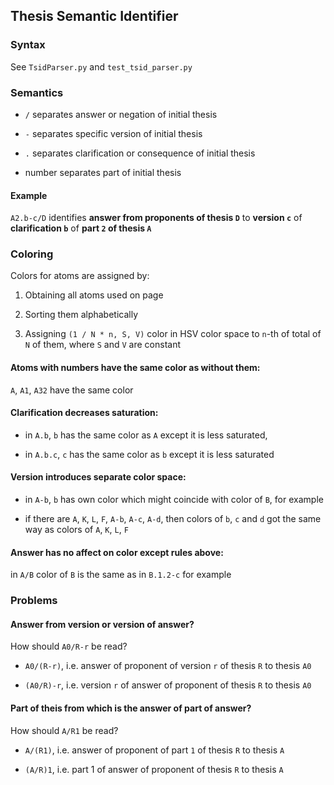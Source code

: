 ## Thesis Semantic Identifier

### Syntax

See `TsidParser.py` and `test_tsid_parser.py`

### Semantics

- `/` separates answer or negation of initial thesis

- `-` separates specific version of initial thesis

- `.` separates clarification or consequence of initial thesis

- number separates part of initial thesis

#### Example

`A2.b-c/D` identifies **answer from proponents of thesis `D`** to **version `c`** of **clarification `b`** of **part `2` of thesis `A`**

### Coloring

Colors for atoms are assigned by:

1. Obtaining all atoms used on page

2. Sorting them alphabetically

3. Assigning `(1 / N * n, S, V)` color in HSV color space to `n`-th of total of `N` of them, where `S` and `V` are constant

#### Atoms with numbers have the same color as without them:

`A`, `A1`, `A32` have the same color

#### Clarification decreases saturation:

- in `A.b`, `b` has the same color as `A` except it is less saturated,

- in `A.b.c`, `c` has the same color as `b` except it is less saturated

#### Version introduces separate color space:

- in `A-b`, `b` has own color which might coincide with color of `B`, for example

- if there are `A`, `K`, `L`, `F`, `A-b`, `A-c`, `A-d`, then colors of `b`, `c` and `d` got the same way as colors of `A`, `K`, `L`, `F`

#### Answer has no affect on color except rules above:

in `A/B` color of `B` is the same as in `B.1.2-c` for example

### Problems

#### Answer from version or version of answer?

How should `A0/R-r` be read?

- `A0/(R-r)`, i.e. answer of proponent of version `r` of thesis `R` to thesis `A0`

- `(A0/R)-r`, i.e. version `r` of answer of proponent of thesis `R` to thesis `A0`

#### Part of theis from which is the answer of part of answer?

How should `A/R1` be read?

- `A/(R1)`, i.e. answer of proponent of part `1` of thesis `R` to thesis `A`

- `(A/R)1`, i.e. part 1 of answer of proponent of thesis `R` to thesis `A`
